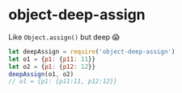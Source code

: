 # object-deep-assign
Like `Object.assign()` but deep 😱

```javascript
let deepAssign = require('object-deep-assign')
let o1 = {p1: {p11: 11}}
let o2 = {p1: {p12: 12}}
deepAssign(o1, o2)
// o1 = {p1: {p11:11, p12:12}}
```
